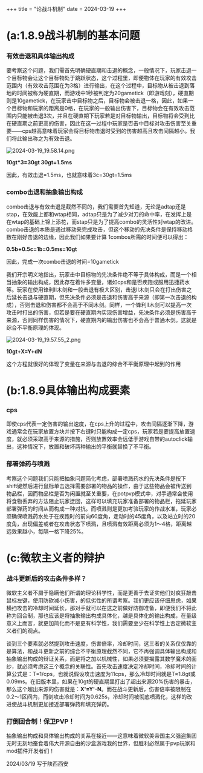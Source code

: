 +++
title = "论战斗机制"
date = 2024-03-19
+++

# (a:1.8.9战斗机制的基本问题

### 有效击退和具体输出构成

要考察这个问题，我们需首先明确硬直期和击退的概念，一般情况下，玩家击退一个目标物会让这个目标物处于跳跃状态，这个过程里，即便物体在玩家的有效攻击范围内（有效攻击范围在为3格）进行输出，在这个过程中，目标物从被击退到落地的时间被称为硬直期，而游戏中1秒被判定为20gametick（即游戏刻），硬直期则是10gametick，在玩家击中目标物之后，目标物会被击退一格，因此，如果一个目标物和玩家的距离是0格，在玩家的一般输出伤害下，目标物会在有效攻击范围内只能被击退3次，并且在硬直期下玩家若是对目标物输出，目标物将会受到比在硬直期之前更高的伤害，因此在这一过程中玩家是否击中目标对攻击伤害至关重要——cps越高意味着玩家会将目标物击退时受到的伤害越高且攻击间隔越小。我们将此输出称之为有效击退。

![2024-03-19_19.58.14.png](https://img2.imgtp.com/2024/03/19/uXCUVoVu.png)

**10gt*3=30gt 30gt=1.5ms**

因此，有效击退=1.5ms，也就意味着3c=30gt=1.5ms

### combo击退和抽象输出构成

combo击退与有效击退是截然不同的，我们需要首先知道，无论是adtap还是stap，在效能上都和wtap相同，adtap只是为了减少对刀的命中率，在发挥上是在wtap的基础上锦上添花，而stap只是为了提高combo的灵活性对wtap的改进。combo击退的本质是通过移动来完成攻击，但这个移动的先决条件是保持移动格数在刚好击退的边缘，因此我们如果要计算 1combos所需的时间便可以得出：

**0.5b+0.5c=1b=0.5ms=10gt**

因此，完成一次combo击退的时间=10gametick

我们开宗明义地指出，玩家击中目标物的先决条件绝不等于具体构成，而是一个相当抽象的输出构成，因此存在着许多变量，诸如cps和是否疾跑或服用迅捷药水等。玩家在使用锋利II木剑和一般击退有极大区别，击退II木剑只会在打出伤害之后延长击退与硬直期，但先决条件必须是击退和伤害高于来源（即第一次击退的构成），否则击退和伤害都不会高于不同木剑。同样，一个锋利II木剑可以提高一次攻击时打出的伤害，但若是要在硬直期内实现伤害增益，先决条件必须是伤害高于来源，否则同样伤害的情况下，硬直期内的输出伤害也不会高于普通木剑。这就是综合不平衡原理的体现。

![2024-03-19_19.57.55_2.png](https://img2.imgtp.com/2024/03/19/SfZ7lqlj.png)

**10gt+X=Y+dN**

这个方程就很好的体现了变量在来源与击退的综合不平衡原理中起到的作用

# (b:1.8.9具体输出构成要素

### cps

即使cps代表一定伤害的输出速度，在cps上升的过程中，攻击间隔逐渐下降，游戏通常会在玩家放置方块并按下右键时只能构成一定cps，玩家若是要提高放置速度，就必须采取高于来源的措施，否则放置效率会远低于游戏自带的autoclick输出，这种情况下，放置和破坏两种输出的平衡就替换了不平衡。

### 部署弹药与喷溅

考察这个问题我们只能把抽象问题简化考虑，部署喷溅药水的先决条件是按下shift键然后进行鼠标单击选择需要部署的物品的操作，由于这些物品会被传送到物品栏，因而物品栏是否为闲置就至关重要，在potpvp模式中，对手通常会使用将食物丢弃的方法阻止玩家迂回，这样可以填充玩家准备部署的物品栏，拖延玩家部署弹药的时间从而构成一种对抗。而喷溅则是更加考验玩家的作战水准，玩家必须确保喷溅药水处于在疾跑时的前向60度角，走动时的45度角，以及站立时的20度角，出现偏差或者在攻击状态下喷溅，且喷溅有效距离必须为1～4格，距离越远效果越小，每隔一格下降25%。

# (c:微软主义者的辩护

### 战斗更新后的攻击条件多样？

微软主义者不屑于隐瞒他们所谓的理论科学性，而是更善于去证实他们对疯狂敲击鼠标左键，使用防砍减小伤害，的低劣性的所谓考察。我们更应该仔细思虑，如果横扫攻击的冷却时间延长，那对手就可以在这之前做好防御准备，即便我们不将此称为回合制，那也应该是将抽象输出构成具体化，越是具体化的输出构成，在量级意义上而言，就更加简化而不是更有科学性，我们需要至少在科学性上否定微软主义者们的观点。

谈到三个要素就必然提到攻击速度，伤害倍率，冷却时间，这三者的关系仅仅靠的是算法，和战斗更新之前的综合不平衡原理截然不同，它不再强调具体输出构成和抽象输出构成的辩证关系，而是将之加以机械性，如果必须要揭露其数学魔术的面纱，就必须考虑这三个概念的关联性。首先攻击速度决定冷却时间，冷却时间的计算公式是：T=1/cps，也就说假设攻击速度为11cps，那么冷却时间就是T≈1.8gt或0.09ms。在旧版本里，如果在10gt的硬直期里打出了超出来源20%伤害的暴击，那么这个超出来源的伤害就是：**X'=Y'-N**。而在战斗更新后，伤害倍率被限制在0.2～1区间内，而剑攻击冷却时间为0.625s，冷却时间被彻底喷溅化，这样的改进使战斗机制更加接近部署弹药和填充弹药。

### 打倒回合制！保卫PVP！

抽象输出构成和具体输出构成的关系在接近——这意味着微软美帝国主义强盗集团无时无刻地蚕食着伟大开源自由的沙盒游戏我的世界，但胜利必然属于pvp玩家和mod插件开发者们！

2024/03/19
写于陕西西安
